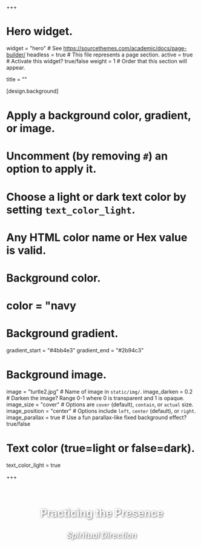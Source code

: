 +++
# Hero widget.
widget = "hero"  # See https://sourcethemes.com/academic/docs/page-builder/
headless = true  # This file represents a page section.
active = true  # Activate this widget? true/false
weight = 1  # Order that this section will appear.

title = ""


[design.background]
  # Apply a background color, gradient, or image.
  #   Uncomment (by removing `#`) an option to apply it.
  #   Choose a light or dark text color by setting `text_color_light`.
  #   Any HTML color name or Hex value is valid.

  # Background color.
  # color = "navy
  
  # Background gradient.
  gradient_start = "#4bb4e3"
  gradient_end = "#2b94c3"
  
  # Background image.
 image = "turtle2.jpg"  # Name of image in `static/img/`.
 image_darken = 0.2  # Darken the image? Range 0-1 where 0 is transparent and 1 is opaque.
image_size = "cover"  #  Options are `cover` (default), `contain`, or `actual` size.
image_position = "center"  # Options include `left`, `center` (default), or `right`.
image_parallax = true  # Use a fun parallax-like fixed background effect? true/false
  
  # Text color (true=light or false=dark).
  text_color_light = true

+++

<div 
style="
   width: 100%;
   min-height: 400px;
   align: center; 
   color: #fff;
   text-shadow: 1px 1px 4px rgba(0,0,0,.7);
">
<center> 
<!-- <h2> Brice Eichlersmith, M.Div.  </h2> --> 
<br> 
<h1>  Practicing the Presence </h1> 
<h2> <i> Spiritual Direction </i>  </h2> 
</center> 
</div> 



